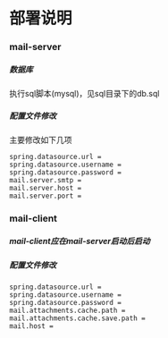 # 部署说明

### mail-server

##### 数据库

执行sql脚本(mysql)，见sql目录下的db.sql

##### 配置文件修改

主要修改如下几项

``` 
spring.datasource.url = 
spring.datasource.username =
spring.datasource.password =
mail.server.smtp = 
mail.server.host = 
mail.server.port = 
```

### mail-client

##### mail-client应在mail-server启动后启动

##### 配置文件修改

``` 
spring.datasource.url = 
spring.datasource.username = 
spring.datasource.password = 
mail.attachments.cache.path = 
mail.attachments.cache.save.path = 
mail.host = 
```

